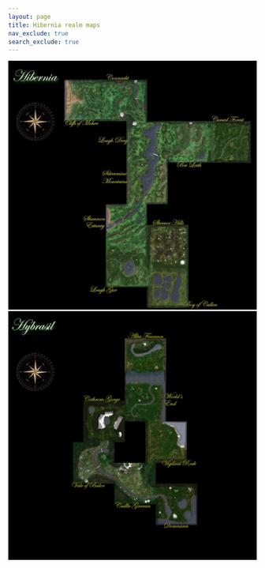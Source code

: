```yaml
---
layout: page
title: Hibernia realm maps
nav_exclude: true
search_exclude: true
---
```


<div class="imgbox">
<img class="center-fit" src="assets/zones/overview/Hibernia_overview_legends.jpg" usemap="#hibernia_overview_map">
<img class="center-fit" src="assets/zones/overview/HiberniaSI_overview_legends.jpg" usemap="#hiberniasi_overview_map">
</div>
<map name="hibernia_overview_map">
  <area shape="rect" coords="346,117,601,372" alt="Cliffs of Moher" href="map.html?zone=zone203&title=Cliffs%20of%20Moher">
  <area shape="rect" coords="602,117,857,372" alt="Connacht" href="map.html?zone=zone207&title=Connacht">
  <area shape="rect" coords="730,373,985,628" alt="Lough Derg" href="map.html?zone=zone200&title=Lough%20Derg">
  <area shape="rect" coords="986,373,1241,628" alt="Valley of Bri Leith" href="map.html?zone=zone206&title=Valley%20of%20Bri%20Leith">
  <area shape="rect" coords="1242,373,1497,628" alt="Cursed Forest" href="map.html?zone=zone208&title=Cursed%20Forest">
  <area shape="rect" coords="730,629,985,884" alt="Silvermine Mts" href="map.html?zone=zone201&title=Silvermine%20Mts">
  <area shape="rect" coords="602,885,857,1140" alt="Shannon Estuary" href="map.html?zone=zone202&title=Shannon%20Estuary">
  <area shape="rect" coords="602,1141,857,1396" alt="Lough Gur" href="map.html?zone=zone204&title=Lough%20Gur">
  <area shape="rect" coords="858,1013,1113,1268" alt="Sheeroe Hills" href="map.html?zone=zone216&title=Sheeroe%20Hills">
  <area shape="rect" coords="858,1269,1113,1524" alt="Bog of Cullen" href="map.html?zone=zone205&title=Bog%20of%20Cullen
">
</map>
<map name="hiberniasi_overview_map">
  <area shape="rect" coords="912,1065,1167,1320" alt="Domnann" href="map.html?zone=zone181&title=Domnann">
  <area shape="rect" coords="656,937,911,1192" alt="Caillte Garran" href="map.html?zone=zone182&title=Caillte%20Garran">
  <area shape="rect" coords="400,809,655,1064" alt="Vale of Balor" href="map.html?zone=zone183&title=Vale%20of%20Balor">
  <area shape="rect" coords="464,553,719,808" alt="Cothrom Gorge" href="map.html?zone=zone184&title=Cothrom%20Gorge">
  <area shape="rect" coords="720,426,975,681" alt="Worlds End" href="map.html?zone=zone185&title=World%27s%20End">
  <area shape="rect" coords="720,170,975,425" alt="Allta Fearann" href="map.html?zone=zone187&title=Allta%20Fearann">
  <area shape="rect" coords="848,681,1103,936" alt="Vigilant Rock" href="map.html?zone=zone186&title=Vigilant%20Rock">
</map>





